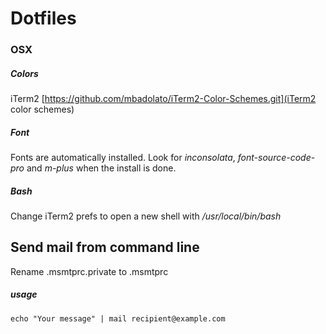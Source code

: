 # Dotfiles

### OSX

##### Colors 

iTerm2 [https://github.com/mbadolato/iTerm2-Color-Schemes.git](iTerm2 color schemes)

##### Font

Fonts are automatically installed. Look for _inconsolata_, _font-source-code-pro_ and _m-plus_ when the install is done.

##### Bash

Change iTerm2 prefs to open a new shell with _/usr/local/bin/bash_

## Send mail from command line

Rename .msmtprc.private to .msmtprc

##### usage

    echo "Your message" | mail recipient@example.com
